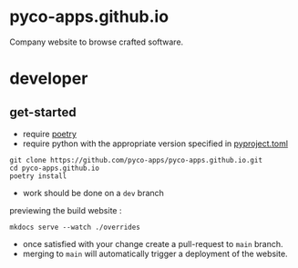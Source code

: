 #  pyco-apps.github.io

Company website to browse crafted software.

# developer

## get-started

- require [poetry](https://python-poetry.org/)
- require python with the appropriate version specified in [pyproject.toml](pyproject.toml)

```shell
git clone https://github.com/pyco-apps/pyco-apps.github.io.git
cd pyco-apps.github.io
poetry install
```

- work should be done on a `dev` branch

previewing the build website :

```shell
mkdocs serve --watch ./overrides
```

- once satisfied with your change create a pull-request to `main` branch.
- merging to `main` will automatically trigger a deployment of the website.